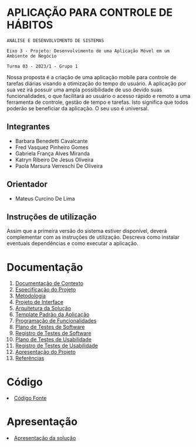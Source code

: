 # APLICAÇÃO PARA CONTROLE DE HÁBITOS 

`ANÁLISE E DESENVOLVIMENTO DE SISTEMAS`

`Eixo 3 - Projeto: Desenvolvimento de uma Aplicação Móvel em um Ambiente de Negócio`

`Turma 03 - 2023/1 - Grupo 1`

Nossa proposta é a criação de uma aplicação mobile para controle de tarefas diárias visando a otimização do tempo do usuário. A aplicação por sua vez irá possuir uma ampla possibilidade de uso devido suas funcionalidades, o que facilitará ao usuário o acesso rápido e remoto a uma ferramenta de controle, gestão de tempo e tarefas. Isto significa que todos poderão se beneficiar da aplicação. O seu uso é universal.

## Integrantes

* Barbara Benedetti Cavalcante
* Fred Vasquez Pinheiro Gomes
* Gabriela França Alves Miranda
* Katryn Ribeiro De Jesus Oliveira
* Paola Marsura Verreschi De Oliveira

## Orientador

* Mateus Curcino De Lima

## Instruções de utilização

Assim que a primeira versão do sistema estiver disponível, deverá complementar com as instruções de utilização. Descreva como instalar eventuais dependências e como executar a aplicação.

# Documentação

<ol>
<li><a href="docs/01-Documentação de Contexto.md"> Documentação de Contexto</a></li>
<li><a href="docs/02-Especificação do Projeto.md"> Especificação do Projeto</a></li>
<li><a href="docs/03-Metodologia.md"> Metodologia</a></li>
<li><a href="docs/04-Projeto de Interface.md"> Projeto de Interface</a></li>
<li><a href="docs/05-Arquitetura da Solução.md"> Arquitetura da Solução</a></li>
<li><a href="docs/06-Template Padrão da Aplicação.md"> Template Padrão da Aplicação</a></li>
<li><a href="docs/07-Programação de Funcionalidades.md"> Programação de Funcionalidades</a></li>
<li><a href="docs/08-Plano de Testes de Software.md"> Plano de Testes de Software</a></li>
<li><a href="docs/09-Registro de Testes de Software.md"> Registro de Testes de Software</a></li>
<li><a href="docs/10-Plano de Testes de Usabilidade.md"> Plano de Testes de Usabilidade</a></li>
<li><a href="docs/11-Registro de Testes de Usabilidade.md"> Registro de Testes de Usabilidade</a></li>
<li><a href="docs/12-Apresentação do Projeto.md"> Apresentação do Projeto</a></li>
<li><a href="docs/13-Referências.md"> Referências</a></li>
</ol>

# Código

<li><a href="src/README.md"> Código Fonte</a></li>

# Apresentação

<li><a href="presentation/README.md"> Apresentação da solução</a></li>
